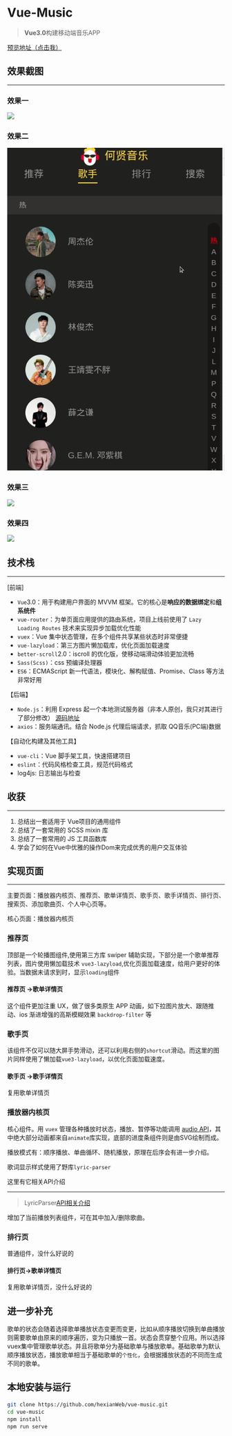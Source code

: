 # Vue-Music

> **Vue3.0**构建移动端音乐APP

[预览地址（点击我）](http://106.14.211.207:8080/hexianMusic/#/recommend)

## 效果截图

-----------------------

### 效果一

![](ReadMeImg/首页.gif)

### 效果二

![](ReadMeImg/歌手.gif)

### 效果三

![](ReadMeImg/歌曲.gif)

### 效果四

![](ReadMeImg/搜索.gif)



## 技术栈

------------------------------

[前端]

- `Vue`3.0：用于构建用户界面的 MVVM 框架。它的核心是**响应的数据绑定**和**组系统件**
- `vue-router`：为单页面应用提供的路由系统，项目上线前使用了 `Lazy Loading Routes` 技术来实现异步加载优化性能
- `vuex`：Vue 集中状态管理，在多个组件共享某些状态时非常便捷
- `vue-lazyload`：第三方图片懒加载库，优化页面加载速度
- `better-scroll`2.0：iscroll 的优化版，使移动端滑动体验更加流畅
- `Sass(Scss)`：css 预编译处理器
- `ES6`：ECMAScript 新一代语法，模块化、解构赋值、Promise、Class 等方法非常好用

【后端】

- `Node.js`：利用 Express 起一个本地测试服务器（非本人原创，我只对其进行了部分修改） [源码地址]()
- `axios`：服务端通讯。结合 Node.js 代理后端请求，抓取 QQ音乐(PC端)数据

【自动化构建及其他工具】

- `vue-cli`：Vue 脚手架工具，快速搭建项目
- `eslint`：代码风格检查工具，规范代码格式
- log4js: 日志输出与检查

## 收获

------------

1. 总结出一套适用于 Vue项目的通用组件
2. 总结了一套常用的 SCSS mixin 库
3. 总结了一套常用的 JS 工具函数库
4. 学会了如何在Vue中优雅的操作Dom来完成优秀的用户交互体验

## 实现页面

-----------------

主要页面：播放器内核页、推荐页、歌单详情页、歌手页、歌手详情页、排行页、搜索页、添加歌曲页、个人中心页等。

核心页面：播放器内核页

### 推荐页

顶部是一个轮播图组件,使用第三方库 swiper 辅助实现，下部分是一个歌单推荐列表，图片使用懒加载技术 `vue3-lazyload`,优化页面加载速度，给用户更好的体验。当数据未请求到时，显示`loading`组件

#### 推荐页 ->歌单详情页

这个组件更加注重 UX，做了很多类原生 APP 动画，如下拉图片放大、跟随推动、ios 渐进增强的高斯模糊效果 `backdrop-filter` 等

### 歌手页

该组件不仅可以随大屏手势滑动，还可以利用右侧的`shortcut`滑动。而这里的图片同样使用了懒加载`vue3-lazyload`，以优化页面加载速度。

#### 歌手页 ->歌手详情页

复用歌单详情页

### 播放器内核页

核心组件。用 `vuex` 管理各种播放时状态，播放、暂停等功能调用 [audio API](http://www.w3school.com.cn/tags/html_ref_audio_video_dom.asp)，其中绝大部分动画都来自`animate`库实现，底部的进度条组件则是由SVG绘制而成。

播放模式有：顺序播放、单曲循环、随机播放，原理在后序会有进一步介绍。

歌词显示样式使用了野库`lyric-parser`

这里有它相关API介绍

-------

> LyricParser[API相关介绍]( https://github.com/ustbhuangyi/lyric-parser )

增加了当前播放列表组件，可在其中加入/删除歌曲。

### 排行页

普通组件，没什么好说的

#### 排行页->歌单详情页

复用歌单详情页，没什么好说的

## 进一步补充

歌单的状态会随着选择歌单播放状态变更而变更，比如从顺序播放切换到单曲播放则需要歌单由原来的顺序遍历，变为只播放一首。状态会贯穿整个应用。所以选择vuex集中管理歌单状态。并且将歌单分为基础歌单与播放歌单。基础歌单为默认顺序播放状态，播放歌单相当于基础歌单的`个性化`，会根据播放状态的不同而生成不同的歌单。

## 本地安装与运行

```bash
git clone https://github.com/hexianWeb/vue-music.git
cd vue-music
npm install 
npm run serve
```



